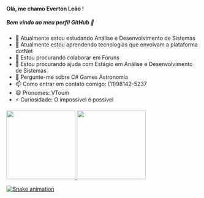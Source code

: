 #### Olá, me chamo Everton Leão ! 
 ##### Bem vindo ao meu perfil GitHub 👋

- 🔭 Atualmente estou estudando Análise e Desenvolvimento de Sistemas
- 🌱 Atualmente estou aprendendo tecnologias que envolvam a plataforma dotNet
- 👯 Estou procurando colaborar em Fóruns
- 🤔 Estou procurando ajuda com Estágio em Análise e Desenvolvimento de Sistemas
- 💬 Pergunte-me sobre C# Games Astronomia
- 📫 Como entrar em contato comigo: (11)98142-5237
- 😄 Pronomes: VToum
- ⚡ Curiosidade: O impossivel é possivel
 <div>
 <a href="https://github.com/VToum">
  <img height="180em" src="https://github-readme-stats.vercel.app/api/top-langs/?username=VToum&layout=compact&langs_count=7&theme=dracula"/>
  <img height="180em" src="https://github-readme-stats.vercel.app/api?username=VToum&show_icons=true&theme=dracula&include_all_commits=true&count_private=true"/>
 </div>
  
![Snake animation](https://github.com/VToum/VToum/blob/output/github-contribution-grid-snake.svg)


